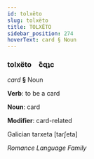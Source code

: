 ```yaml
---
id: tolxëto
slug: tolxëto
title: TOLXËTO
sidebar_position: 274
hoverText: card § Noun
---
```


### tolxëto&emsp;<span kind="abugida">c͊ɋʇc</span>

*card* **§** Noun

**Verb**: to be a card

**Noun**: card

**Modifier**: card-related

Galician tarxeta [taɾʃeta]

*Romance Language Family*
